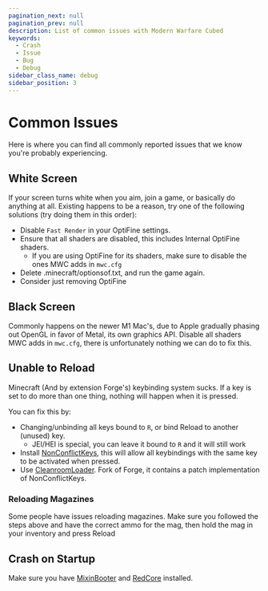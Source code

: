 ```yaml
---
pagination_next: null
pagination_prev: null
description: List of common issues with Modern Warfare Cubed
keywords: 
  - Crash
  - Issue
  - Bug
  - Debug
sidebar_class_name: debug
sidebar_position: 3
---
```


# Common Issues
Here is where you can find all commonly reported issues that we know you're probably experiencing.

## White Screen 
If your screen turns white when you aim, join a game, or basically do anything at all. Existing happens to be a reason, try one of the following solutions (try doing them in this order):
* Disable `Fast Render` in your OptiFine settings.
* Ensure that all shaders are disabled, this includes Internal OptiFine shaders.
  * If you are using OptiFine for its shaders, make sure to disable the ones MWC adds in `mwc.cfg`
* Delete .minecraft/optionsof.txt, and run the game again. 
* Consider just removing OptiFine

## Black Screen
Commonly happens on the newer M1 Mac's, due to Apple gradually phasing out OpenGL in favor of Metal, its own graphics API.
Disable all shaders MWC adds in `mwc.cfg`, there is unfortunately nothing we can do to fix this.

## Unable to Reload 
Minecraft (And by extension Forge's) keybinding system sucks. If a key is set to do more than one thing, nothing will happen when it is pressed. 

You can fix this by:
* Changing/unbinding all keys bound to `R`, or bind Reload to another (unused) key.
  * JEI/HEI is special, you can leave it bound to `R` and it will still work
* Install [NonConflictKeys](https://www.curseforge.com/minecraft/mc-mods/nonconflictkeys/files/4547892), this will allow all keybindings with the same key to be activated when pressed.
* Use [CleanroomLoader](https://github.com/CleanroomMC/Cleanroom). Fork of Forge, it contains a patch implementation of NonConflictKeys.

### Reloading Magazines 
Some people have issues reloading magazines. Make sure you followed the steps above and have the correct ammo for the mag, then hold the mag in your inventory and press Reload 

## Crash on Startup
Make sure you have [MixinBooter](https://www.curseforge.com/minecraft/mc-mods/mixin-booter/files) and 
[RedCore](https://www.curseforge.com/minecraft/mc-mods/red-core/files) installed.
